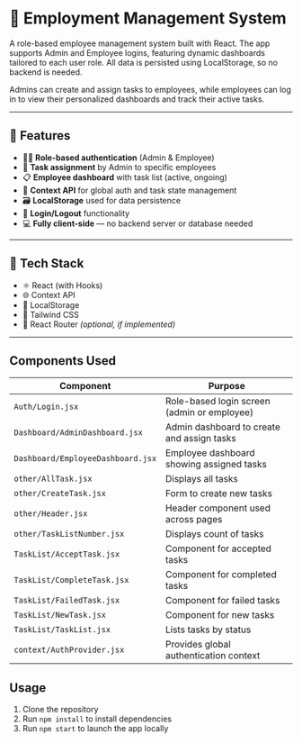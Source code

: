 # 💼 Employment Management System

A role-based employee management system built with React. The app supports Admin and Employee logins, featuring dynamic dashboards tailored to each user role. All data is persisted using LocalStorage, so no backend is needed.

Admins can create and assign tasks to employees, while employees can log in to view their personalized dashboards and track their active tasks.


---

## 🔑 Features

- 🧑‍💼 **Role-based authentication** (Admin & Employee)
- 🧾 **Task assignment** by Admin to specific employees
- 📋 **Employee dashboard** with task list (active, ongoing)
- 🧠 **Context API** for global auth and task state management
- 🗃️ **LocalStorage** used for data persistence
- 🔐 **Login/Logout** functionality
- 💻 **Fully client-side** — no backend server or database needed

---

## 🧱 Tech Stack

- ⚛️ React (with Hooks)
- 🌐 Context API
- 💾 LocalStorage
- 🎨 Tailwind CSS
- 🧭 React Router *(optional, if implemented)*

---

## Components Used

| Component                        | Purpose                                          |
|---------------------------------|-------------------------------------------------|
| `Auth/Login.jsx`                 | Role-based login screen (admin or employee)     |
| `Dashboard/AdminDashboard.jsx`   | Admin dashboard to create and assign tasks      |
| `Dashboard/EmployeeDashboard.jsx`| Employee dashboard showing assigned tasks       |
| `other/AllTask.jsx`              | Displays all tasks                               |
| `other/CreateTask.jsx`           | Form to create new tasks                         |
| `other/Header.jsx`               | Header component used across pages               |
| `other/TaskListNumber.jsx`       | Displays count of tasks                          |
| `TaskList/AcceptTask.jsx`        | Component for accepted tasks                     |
| `TaskList/CompleteTask.jsx`      | Component for completed tasks                    |
| `TaskList/FailedTask.jsx`        | Component for failed tasks                       |
| `TaskList/NewTask.jsx`           | Component for new tasks                          |
| `TaskList/TaskList.jsx`          | Lists tasks by status                            |
| `context/AuthProvider.jsx`       | Provides global authentication context          |

## Usage

1. Clone the repository
2. Run `npm install` to install dependencies
3. Run `npm start` to launch the app locally
